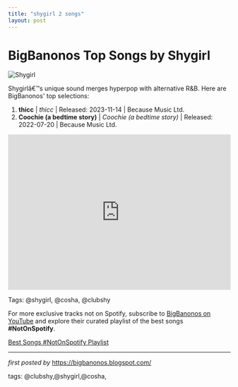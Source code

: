```yaml
---
title: "shygirl 2 songs"
layout: post
---
```

<h1>BigBanonos Top Songs by Shygirl</h1> <img src="https://images.squarespace-cdn.com/content/v1/62273e2d8ee74300fa7aee06/d71bc958-3abb-4689-b868-f2eeafbc54c8/88-Shygirl-2LS.jpg" alt="Shygirl"> <p>Shygirlâ€™s unique sound merges hyperpop with alternative R&B. Here are BigBanonos' top selections:</p> <ol> <li><strong>thicc</strong> | <em>thicc</em> | Released: 2023-11-14 | Because Music Ltd.</li> <li><strong>Coochie (a bedtime story)</strong> | <em>Coochie (a bedtime story)</em> | Released: 2022-07-20 | Because Music Ltd.</li>
</ol> <div> <iframe src="https://open.spotify.com/embed/playlist/160P4P986cBKR8DYRn4aWX?utm_source=generator" width="100%" height="352" frameborder="0" allow="autoplay; clipboard-write; encrypted-media; fullscreen; picture-in-picture" loading="lazy"></iframe>
</div> <!-- Tags -->
<p> Tags: @shygirl, @cosha, @clubshy
</p>


<!--Subscribe and Playlist Links-->
<div>
    <p>For more exclusive tracks not on Spotify, subscribe to <a href="https://www.youtube.com/@BigBanonos" target="_blank">BigBanonos on YouTube</a> and explore their curated playlist of the best songs <strong>#NotOnSpotify</strong>.</p>
    <p><a href="https://www.youtube.com/playlist?list=PLtuNtuTatqI0kFahUCbtbfenC_ET5O_tr" target="_blank">Best Songs #NotOnSpotify Playlist<br /></a></p></div>

<hr />

<p><em>first posted by</em> <a href="https://bigbanonos.blogspot.com/" rel="noopener" target="_new">https://bigbanonos.blogspot.com/</a></p>

<p>tags: @clubshy,@shygirl,@cosha,</p>
